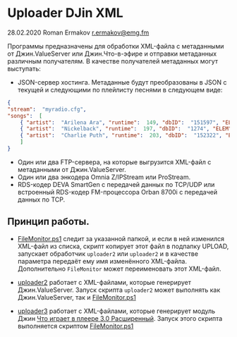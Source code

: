 Uploader DJin XML
==================
28.02.2020 Roman Ermakov <r.ermakov@emg.fm>

Программы предназначены для обработки XML-файла с метаданными от Джин.ValueServer или Джин.Что-в-эфире
и отправки метаданных различным получателям. В качестве получателей метаданных могут выступать:

* JSON-сервер хостинга. Метаданные будут преобразованы в JSON с текущей и следующими по плейлисту песнями в следующем виде:
```JSON
{
"stream":  "myradio.cfg",
"songs":  [
	{ "artist":  "Arilena Ara", "runtime":  149, "dbID":  "151597", "ELEM":  0, "title":  "Nentori (Beverly Pills Remix)", "starttime":  1500984064 },
	{ "artist":  "Nickelback", "runtime":  197, "dbID":  "1274", "ELEM":  2, "title":  "If Everyone Cared", "starttime":  1500984223 },
	{ "artist":  "Charlie Puth", "runtime":  203, "dbID":  "152322", "ELEM":  5, "title":  "Attention", "starttime":  1500984426 }
	]
}
```

* Один или два FTP-сервера, на которые выгрузится XML-файл с метаданными от Джин.ValueServer.
* Один или два энкодера Omnia Z/IPStream или ProStream.
* RDS-кодер DEVA SmartGen с передачей данных по TCP/UDP или встроенный RDS-кодер FM-процессора Orban 8700i с передачей данных по TCP.

Принцип работы.
---------------
* [FileMonitor.ps1](FileMonitor/readme.md) следит за указанной папкой, и если в ней изменился XML-файл из списка, скрипт копирует этот файл в подпапку UPLOAD\,
запускает обработчик `uploader2` или `uploader2` и в качестве параметра передаёт ему имя изменённого XML-файла.
Дополнительно `FileMonitor` может переименовать этот XML-файл.

* [uploader2](v2/readme.md) работает с XML-файлами, которые генерирует Джин.ValueServer.
Запуск скрипта `uploader2` может выполнять как Джин.ValueServer, так и [FileMonitor.ps1](FileMonitor/readme.md)

* [uploader3](v3/readme.md) работает с XML-файлами, которые генерирует модуль Джин [Что играет в плеере 3.0 Расширенный](https://redmine.digispot.ru/projects/digispot/wiki/%D0%A7%D1%82%D0%BE_%D0%B8%D0%B3%D1%80%D0%B0%D0%B5%D1%82_%D0%B2_%D0%BF%D0%BB%D0%B5%D0%B5%D1%80%D0%B5_%D0%B2_%D0%B2%D0%B8%D0%B4%D0%B5_XML_v_3_0).
Запуск этого скрипта выполняется скриптом [FileMonitor.ps1](FileMonitor/readme.md)
